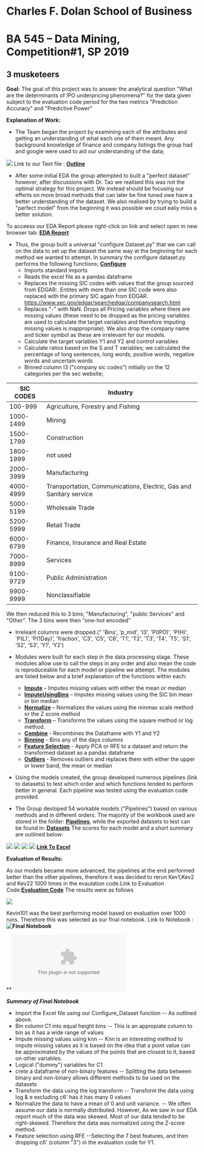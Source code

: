# Charles F. Dolan School of Business

# BA 545 – Data Mining, Competition#1, SP 2019

## 3 musketeers

**Goal:** The goal of this project was to answer the analytical question &quot;What are the determinants of IPO underpricing phenomena?&quot; for the data given subject to the evaluation code period for the two metrics &quot;Prediction Accuracy&quot; and &quot;Predictive Power&quot;

**Explanation of Work:**

- The Team began the project by examining each of the attributes and getting an understanding of what each one of them meant. Any background knowledge of finance and company listings the group had and google were used to aid our understanding of the data; 

**![](img/data_dictionary.PNG)**
Link to our Text file : **[Outline](Outline.txt)**


- After some initial EDA the group attempted to built a &quot;perfect dataset&quot; however, after discussions with Dr. Tao we realised this was not the optimal strategy for this project. We instead should be focusing our efferts on more broad methods that can later be fine tuned owe have a better understanding of the dataset. We also realised by trying to build a &quot;perfect model&quot; from the beginning it was possible we coud ealiy miss a better solution.

To acceess our EDA Report please right-click on link and select open in new browser tab: **[EDA Report](df_profile_report.html)**

- Thus, the group built a universal &quot;configure Dataset.py&quot; that we can call on the data to set up the dataset the same way at the beginning for each method we wanted to attempt. In summary the configure dataset.py performs the following functions; **[Configure](Modules/Configure_Dataset.py)**
  -  Imports standard imports
  - Reads the excel file as a pandas dataframe
  - Replaces the missing SIC codes with values that the group sourced from EDGAR:. Entites with more than one SIC code were also replaced with the primary SIC again from EDGAR.  https://www.sec.gov/edgar/searchedgar/companysearch.html
  - Replaces &quot;-&quot; with NaN. Drops all Pricing variables where there are missing values (these need to be dropped as the pricing variables are used to calculate the target variables and therefore imputing missing values is inappropriate). We also drop the company name and ticker symbol as these are irrelevant for our models.
  - Calculate the target variables Y1 and Y2 and control variables
  - Calculate ratios based on the S and T variables; we calculated the percentage of long sentences, long words, positive words, negative words and uncertain words
  - Binned column I3 (&quot;company sic codes&quot;) initially on the 12 categories per the sec website;





|  SIC CODES  |      Industry     |  
|----------|-------------|
| 100-999|	Agriculture, Forestry and Fishing |
| 1000-1499 |    Mining  |   
| 1500-1799| Construction |   
| 1800-1999| not used |    
| 2000-3999| Manufacturing|   
| 4000-4999| Transportation, Communications, Electric, Gas and Sanitary service |  
| 5000-5199| Wholesale Trade |   
| 5200-5999| Retail Trade |  
| 6000-6799| Finance, Insurance and Real Estate |   
| 7000-8999| Services |  
| 9100-9729| Public Administration |   
| 9900-9999| Nonclassifiable | 



 We then reduced this to 3 bins; &quot;Manufacturing&quot;, &quot;public Services&quot; and &quot;Other&quot;. The 3 bins were then &quot;one-hot encoded&quot;

  - Irreleant columns were dropped.(&quot; &#39;Bins&#39;, &#39;p\_mid&#39;, &#39;I3&#39;, &#39;P(IPO)&#39;, &#39;P(H)&#39;, &#39;P(L)&#39;, &#39;P(1Day)&#39;, &#39;fraction&#39;, &#39;C3&#39;, &#39;C5&#39;, &#39;C6&#39;, &#39;T1&#39;, &#39;T2&#39;, &#39;T3&#39;, &#39;T4&#39;, &#39;T5&#39;, &#39;S1&#39;, &#39;S2&#39;, &#39;S3&#39;, &#39;Y1&#39;, &#39;Y2&#39;)

- Modules were built for each step in the data processing stage. These modules allow use to call the steps in any order and also mean the code is reproduceable for each model or pipeline we attempt. The modules are listed below and a brief explanation of the functions within each:
  - **[Impute](Modules/Impute.py)** – Imputes missing values with either the mean or median 
  - **[ImputeUsingBins](Modules/ImputeUsingBins.py)** – Imputes missing values using the SIC bin mean or bin median
  - **[Normalize](Modules/Normalize.py)** – Normalizes the values using the minmax scale method or the Z score method
  - **[Transform](Modules/Transform.py)** – Transforms the values using the square method or log method.
  - **[Combine](Modules/Combine.py)** - Recombines the Dataframe with Y1 and Y2
  - **[Binning](Modules/Binnging.py)** - Bins any of the days columns
  - **[Feature Selection](Modules/Feature_selection.py)** - Apply PCA or RFE to a dataset and return the transformed dataset as a pandas dataframe
  - **[Outliers](Modules/Outliers.py)** - Removes outliers and replaces them with either the upper or lower band, the mean or median
  
- Using the models created, the group developed numerous pipelines (link to datasets) to test which order and which functions tended to perform better in general. Each pipeline was tested using the evaluation code provided.
- The Group devloped 54 workable models ("Pipelines")  based on various methods and in different orders. The majority of the workbook used are stored in the folder: **[Pipelines](Pipelines)**, while the exported datasets to test can be found in: **[Datasets](Datasets)** The scores for each model and a short summary are outlined below:

**![](img/1.JPG)**
**![](img/2.JPG)**
**![](img/3.JPG)**
**![](img/4.JPG)**
**[Link To Excel](SummaryofResults.xlsx)**

**Evaluation of Results:**

As our models became more advanced, the pipelines at the end performed better than the other pipelines, therefore it was decided to rerun Kev1,Kev2 and Kev22 1000 times in the evaulation code.Link to Evaluation Code:**[Evaluation Code](Evaluation-Code-C.ipynb)**  The results were as follows

**![](img/5.JPG)**

Kevin101 was the best performing model based on evaluation over 1000 runs. Therefore this was selected as our final notebook. Link to Notebook : **![Final Notebook](Final_Notebook.ipynb)**

**![Link to Final Dataset from Final Notebook](Datasets/Kevin101.csv)

***Summary of Final Notebook***
- Import the Excel file using our Configure_Dataset function
      -- As outlined above.
- Bin column C1 into equal height bins
      -- This is an appropiate column to bin as it has a wide range of values
- Impute missing values using knn
      -- Knn is an interesting method to impute missing values as it is based on the idea that a point value can be approximated by the values of the points that are closest to it, based on other variables.
- Logical ("dummy") variables for C1
- crete a dataframe of non-binary features
      -- Splitting the data between binary and non-binary allows different methods to be used on the datasets
- Transform the data using the log transform
      -- Transform the data using log & e excluding c6' has it has many 0 values
- Normalize the data to have a mean of 0 and unit variance.
       -- We often assume our data is normally distributed. However, As we saw in our EDA report much of the data was skewed. Most of our data tended to be right-skewed. Therefore the data was normalized using the Z-score method.
- Feature selection using RFE
      --Selecting the 7 best features, and then dropping c6' (column "3") in the evaluation code for Y1.
